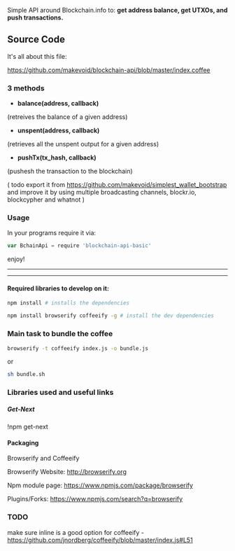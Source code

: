 Simple API around Blockchain.info to: **get address balance, get UTXOs, and push transactions.**

## Source Code

It's all about this file:

https://github.com/makevoid/blockchain-api/blob/master/index.coffee

### 3 methods

- **balance(address, callback)**

(retreives the balance of a given address)

- **unspent(address, callback)**

(retrieves all the unspent output for a given address)

- **pushTx(tx_hash, callback)**

(pushesh the transaction to the blockchain)

( todo export it from https://github.com/makevoid/simplest_wallet_bootstrap and improve it by using multiple broadcasting channels, blockr.io, blockcypher and whatnot )

### Usage

In your programs require it via:

```js
var BchainApi = require 'blockchain-api-basic'
```

enjoy!

---

---

#### Required libraries to develop on it:

```sh
npm install # installs the dependencies
```

```sh
npm install browserify coffeeify -g # install the dev dependencies
```

### Main task to bundle the coffee


```sh
browserify -t coffeeify index.js -o bundle.js
```

or

```sh
sh bundle.sh
```



### Libraries used and useful links

##### Get-Next
!npm get-next

#### Packaging

Browserify and Coffeeify

Browserify Website:
http://browserify.org

Npm module page:
https://www.npmjs.com/package/browserify

Plugins/Forks:
https://www.npmjs.com/search?q=browserify



### TODO

make sure inline is a good option for coffeeify - https://github.com/jnordberg/coffeeify/blob/master/index.js#L51
